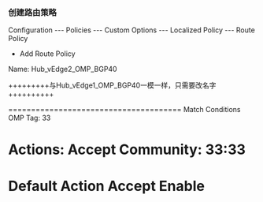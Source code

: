 ### 创建路由策略
Configuration --- Policies --- Custom Options --- Localized Policy --- Route Policy

+ Add Route Policy

Name: Hub_vEdge2_OMP_BGP40

+++++++++与Hub_vEdge1_OMP_BGP40一模一样，只需要改名字++++++++++

======================================
Match Conditions
OMP Tag: 33

Actions:
Accept
Community: 33:33
======================================
Default Action
Accept  Enable
======================================